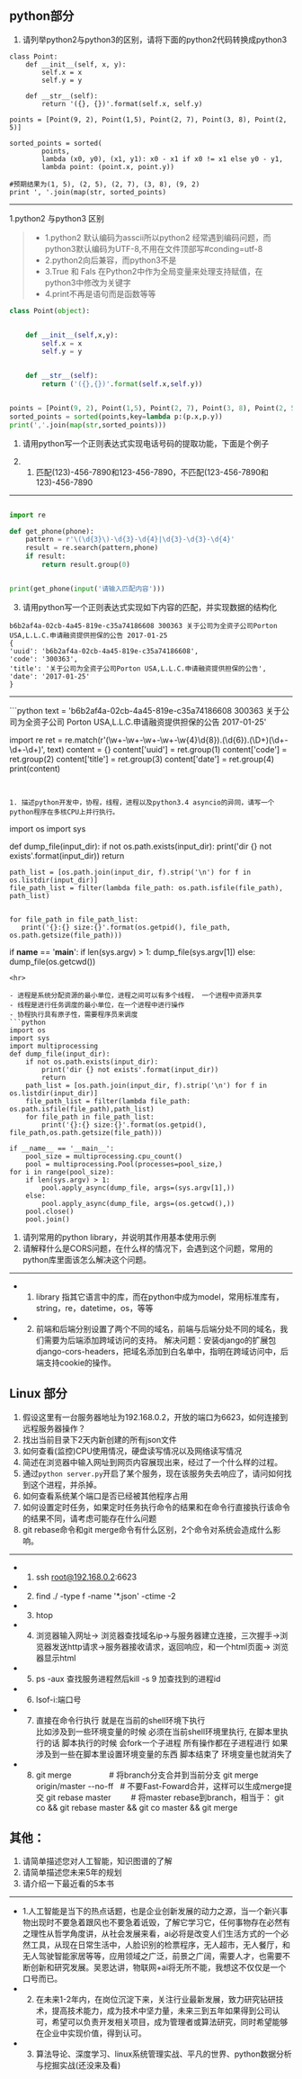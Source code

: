 ## python部分

1. 请列举python2与python3的区别，请将下面的python2代码转换成python3

```
class Point:
    def __init__(self, x, y):
        self.x = x
        self.y = y

    def __str__(self):
        return '({}, {})'.format(self.x, self.y)

points = [Point(9, 2), Point(1,5), Point(2, 7), Point(3, 8), Point(2, 5)]

sorted_points = sorted(
        points,
        lambda (x0, y0), (x1, y1): x0 - x1 if x0 != x1 else y0 - y1,
        lambda point: (point.x, point.y))
        
#预期结果为(1, 5), (2, 5), (2, 7), (3, 8), (9, 2)
print ', '.join(map(str, sorted_points)
```
<hr>

1.python2 与python3 区别
> - 1.python2 默认编码为asscii所以python2 经常遇到编码问题，而python3默认编码为UTF-8,不用在文件顶部写#conding=utf-8 
> - 2.python2向后兼容，而python3不是
> - 3.True 和 Fals 在Python2中作为全局变量来处理支持赋值，在python3中修改为关键字
> - 4.print不再是语句而是函数等等
```python
class Point(object):


    def __init__(self,x,y):
        self.x = x
        self.y = y


    def __str__(self):
        return ('({},{})'.format(self.x,self.y))


points = [Point(9, 2), Point(1,5), Point(2, 7), Point(3, 8), Point(2, 5)]
sorted_points = sorted(points,key=lambda p:(p.x,p.y))
print(','.join(map(str,sorted_points)))
```
1. 请用python写一个正则表达式实现电话号码的提取功能，下面是个例子

2. 1. 匹配(123)-456-7890和123-456-7890，不匹配(123-456-7890和123)-456-7890

<hr>

```python

import re

def get_phone(phone):
    pattern = r'\(\d{3}\)-\d{3}-\d{4}|\d{3}-\d{3}-\d{4}'
    result = re.search(pattern,phone)
    if result:
        return result.group(0)


print(get_phone(input('请输入匹配内容')))
```


3. 请用python写一个正则表达式实现如下内容的匹配，并实现数据的结构化

```
b6b2af4a-02cb-4a45-819e-c35a74186608 300363 关于公司为全资子公司Porton USA,L.L.C.申请融资提供担保的公告 2017-01-25
{
'uuid': 'b6b2af4a-02cb-4a45-819e-c35a74186608',
'code': '300363',
'title': '关于公司为全资子公司Porton USA,L.L.C.申请融资提供担保的公告',
'date': '2017-01-25'
}
```
<hr>
```python
text = 'b6b2af4a-02cb-4a45-819e-c35a74186608 300363 关于公司为全资子公司 Porton USA,L.L.C.申请融资提供担保的公告 2017-01-25'

import re
ret = re.match(r'(\w+-\w+-\w+-\w+-\w{4}\d{8}).(\d{6}).(\D+)(\d+-\d+-\d+)', text)
content = {}
content['uuid'] = ret.group(1)
content['code'] = ret.group(2)
content['title'] = ret.group(3)
content['date'] = ret.group(4)
print(content)
```


1. 描述python开发中，协程，线程，进程以及python3.4 asyncio的异同，请写一个python程序在多核CPU上并行执行。

```
import os
import sys

def dump_file(input_dir):
    if not os.path.exists(input_dir):
        print('dir {} not exists'.format(input_dir))
        return

    path_list = [os.path.join(input_dir, f).strip('\n') for f in os.listdir(input_dir)]
    file_path_list = filter(lambda file_path: os.path.isfile(file_path), path_list)


    for file_path in file_path_list:
       print('{}:{} size:{}'.format(os.getpid(), file_path, os.path.getsize(file_path)))


if __name__ == '__main__':
    if len(sys.argv) > 1:
        dump_file(sys.argv[1])
    else:
        dump_file(os.getcwd())
```
<hr>

- 进程是系统分配资源的最小单位，进程之间可以有多个线程， 一个进程中资源共享
- 线程是进行任务调度的最小单位，在一个进程中进行操作
- 协程执行具有原子性，需要程序员来调度
```python
import os
import sys
import multiprocessing
def dump_file(input_dir):
    if not os.path.exists(input_dir):
        print('dir {} not exists'.format(input_dir))
        return
    path_list = [os.path.join(input_dir, f).strip('\n') for f in os.listdir(input_dir)]
    file_path_list = filter(lambda file_path: os.path.isfile(file_path),path_list)
    for file_path in file_path_list:
        print('{}:{} size:{}'.format(os.getpid(), file_path,os.path.getsize(file_path)))

if __name__ == '__main__':
    pool_size = multiprocessing.cpu_count()
    pool = multiprocessing.Pool(processes=pool_size,)
for i in range(pool_size):
    if len(sys.argv) > 1:
        pool.apply_async(dump_file, args=(sys.argv[1],))
    else:
        pool.apply_async(dump_file, args=(os.getcwd(),))
    pool.close()
    pool.join()

```

1. 请列常用的python library，并说明其作用基本使用示例
2. 请解释什么是CORS问题，在什么样的情况下，会遇到这个问题，常用的python库里面该怎么解决这个问题。
<hr>

- 1. library 指其它语言中的库，而在python中成为model，常用标准库有，string，re，datetime，os，等等
- 2. 前端和后端分别设置了两个不同的域名，前端与后端分处不同的域名，我们需要为后端添加跨域访问的支持。
解决问题：安装django的扩展包django-cors-headers，把域名添加到白名单中，指明在跨域访问中，后端支持cookie的操作。

## Linux 部分

1. 假设这里有一台服务器地址为192.168.0.2，开放的端口为6623，如何连接到远程服务器操作？
2. 找出当前目录下2天内新创建的所有json文件
3. 如何查看(监控)CPU使用情况，硬盘读写情况以及网络读写情况
4. 简述在浏览器中输入网址到网页内容展现出来，经过了一个什么样的过程。
5. 通过`python server.py`开启了某个服务，现在该服务失去响应了，请问如何找到这个进程，并杀掉。
6. 如何查看系统某个端口是否已经被其他程序占用
7. 如何设置定时任务，如果定时任务执行命令的结果和在命令行直接执行该命令的结果不同，请考虑可能存在什么问题
8. git rebase命令和git merge命令有什么区别，2个命令对系统会造成什么影响。
<hr>

- 1. ssh root@192.168.0.2:6623
- 2. find ./ -type f -name '*.json' -ctime -2
- 3. htop
- 4. 浏览器输入网址-> 浏览器查找域名ip->与服务器建立连接，三次握手->浏览器发送http请求->服务器接收请求，返回响应，和一个html页面-> 浏览器显示html 
- 5. ps -aux 查找服务进程然后kill -s 9 加查找到的进程id
- 6. lsof-i:端口号
- 7. 直接在命令行执行 就是在当前的shell环境下执行  
比如涉及到一些环境变量的时候 必须在当前shell环境里执行,
在脚本里执行的话 脚本执行的时候 会fork一个子进程 所有操作都在子进程进行 
如果涉及到一些在脚本里设置环境变量的东西 脚本结束了 环境变量也就消失了
- 8. git merge <branch>                # 将branch分支合并到当前分支
git merge origin/master --no-ff   # 不要Fast-Foward合并，这样可以生成merge提交
git rebase master <branch>        # 将master rebase到branch，相当于： git co <branch> && git rebase master && git co master && git merge <branch>


## 其他：

1. 请简单描述您对人工智能，知识图谱的了解
2. 请简单描述您未来5年的规划
3. 请介绍一下最近看的5本书

<hr>

- 1.人工智能是当下的热点话题，也是企业创新发展的动力之源，当一个新兴事物出现时不要急着跟风也不要急着诋毁，了解它学习它，任何事物存在必然有之理性从哲学角度讲，从社会发展来看，ai必将是改变人们生活方式的一个必然工具，从现在日常生活中，人脸识别的检票程序，无人超市，无人餐厅，和无人驾驶智能家居等等，应用领域之广泛，前景之广阔，需要人才，也需要不断创新和研究发展。吴恩达讲，物联网+ai将无所不能，我想这不仅仅是一个口号而已。
- 2. 在未来1-2年内，在岗位沉淀下来，关注行业最新发展，致力研究钻研技术，提高技术能力，成为技术中坚力量，未来三到五年如果得到公司认可，希望可以负责开发相关项目，成为管理者或算法研究，同时希望能够在企业中实现价值，得到认可。
- 3. 算法导论、深度学习、linux系统管理实战、平凡的世界、python数据分析与挖掘实战(还没来及看)